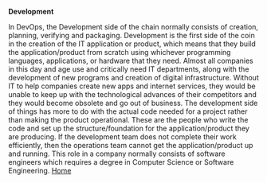 **Development**

In DevOps, the Development side of the chain normally consists of creation, planning, verifying and packaging. Development is the first side of the coin in the creation of the IT application or product, which means that they build the application/product from scratch using whichever programming languages, applications, or hardware that they need. Almost all companies in this day and age use and critically need IT departments, along with the development of new programs and creation of digital infrastructure. Without IT to help companies create new apps and internet services, they would be unable to keep up with the technological advances of their competitors and they would become obsolete and go out of business. 
The development side of things has more to do with the actual code needed for a project rather than making the product operational. These are the people who write the code and set up the structure/foundation for the application/product they are producing. If the development team does not complete their work efficiently, then the operations team cannot get the application/product up and running. This role in a company normally consists of software engineers which requires a degree in Computer Science or Software Engineering. 
[Home](index.md)
